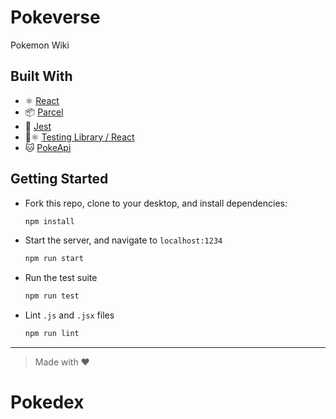 # Pokeverse

Pokemon Wiki

## Built With
- ⚛️  [React](https://reactjs.org/)
- 📦  [Parcel](https://parceljs.org/)
- 🧪  [Jest](https://jestjs.io/)
- 🧪⚛️  [Testing Library / React](https://testing-library.com/docs/react-testing-library/setup)
- 🐱 [PokeApi](https://pokeapi.co/)

## Getting Started

- Fork this repo, clone to your desktop, and install dependencies:
  ```sh
  npm install
  ```
- Start the server, and navigate to `localhost:1234`
  ```sh
  npm run start
  ```
- Run the test suite
  ```sh
  npm run test
  ```
- Lint `.js` and `.jsx` files
  ```sh
  npm run lint
  ```

---

> Made with ♥️
# Pokedex

